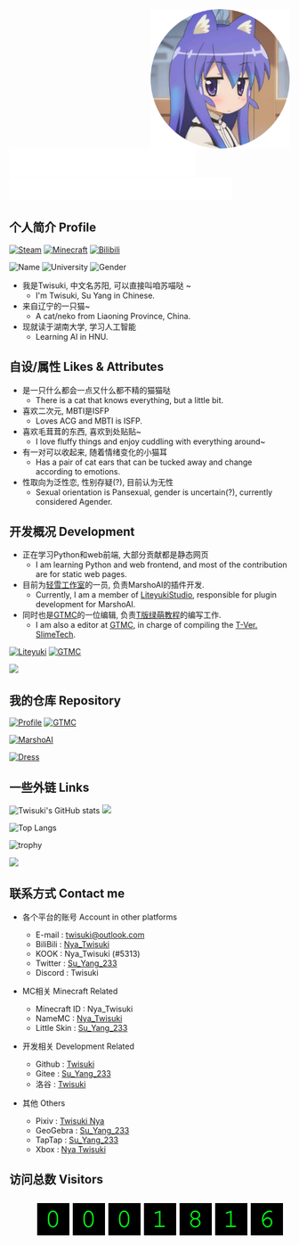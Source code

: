 <img src="src/round.png" width="250px" height="250px" align="right" />

<br />

<picture>
	<source media="(prefers-color-scheme: dark)" srcset="src/titleType.svg" />
	<source media="(prefers-color-scheme: light)" srcset="src/titleType-light.svg" />
	<img height="50px" src="src/titleType.svg" />
</picture>

<br />

<picture>
	<source media="(prefers-color-scheme: dark)" srcset="src/titleType-en.svg" />
	<source media="(prefers-color-scheme: light)" srcset="src/titleType-en-light.svg" />
	<img height="40px" src="src/titleType-en.svg" />
</picture>

## 个人简介 Profile

[![Steam](https://img.shields.io/badge/Su__Yang__233-black.svg?logo=Steam)](https://steamcommunity.com/profiles/76561199387291268/)
[![Minecraft](https://img.shields.io/badge/Minecraft-Nya__Twisuki-green.svg?labelColor=green&color=yellowgreen)](https://namemc.com/profile/Nya_Twisuki)
[![Bilibili](https://img.shields.io/badge/Nya__Twisuki-pink.svg?logo=Bilibili)](https://space.bilibili.com/317707977)

![Name](https://img.shields.io/badge/Nya__Twisuki-SuYang233-blue)
![University](https://img.shields.io/badge/AI-HNU-red)
![Gender](https://img.shields.io/badge/Agender-Pansexual-aqua)


- 我是Twisuki, 中文名苏阳, 可以直接叫咱苏喵哒 ~
    - I'm Twisuki, Su Yang in Chinese.
- 来自辽宁的一只猫~
    - A cat/neko from Liaoning Province, China.
- 现就读于湖南大学, 学习人工智能
    - Learning AI in HNU.

## 自设/属性 Likes & Attributes

- 是一只什么都会一点又什么都不精的猫猫哒
    - There is a cat that knows everything, but a little bit.
- 喜欢二次元, MBTI是ISFP
    - Loves ACG and MBTI is ISFP.
- 喜欢毛茸茸的东西, 喜欢到处贴贴~
    - I love fluffy things and enjoy cuddling with everything around~
- 有一对可以收起来, 随着情绪变化的小猫耳
    - Has a pair of cat ears that can be tucked away and change according to emotions.
- 性取向为泛性恋, 性别存疑(?), 目前认为无性
    - Sexual orientation is Pansexual, gender is uncertain(?), currently considered Agender.


## 开发概况 Development

- 正在学习Python和web前端, 大部分贡献都是静态网页
    - I am learning Python and web frontend, and most of the contribution are for static web pages.
- 目前为[轻雪工作室](https://github.com/LiteyukiStudio)的一员, 负责MarshoAI的插件开发.
    - Currently, I am a member of [LiteyukiStudio](https://github.com/LiteyukiStudio), responsible for plugin development for MarshoAI.
- 同时也是[GTMC](https://github.com/tanhHeng/GraduateTextsInTechnicalMC)的一位编辑, 负责[T版绿萌教程](https://techmc.wiki/#/SlimeTech/Twisuki/%E5%BA%8F)的编写工作.
    - I am also a editor at [GTMC](https://github.com/tanhHeng/GraduateTextsInTechnicalMC), in charge of compiling the [T-Ver. SlimeTech](https://techmc.wiki/#/SlimeTech/Twisuki/%E5%BA%8F).

[![Liteyuki](https://img.shields.io/badge/Twisuki-Liteyuki-lightblue)](https://github.com/LiteyukiStudio)
[![GTMC](https://img.shields.io/badge/苏阳-GTMC-green)](https://github.com/tanhHeng/GraduateTextsInTechnicalMC)

<picture>
	<source media="(prefers-color-scheme: dark)" srcset="https://raw.githubusercontent.com/Twisuki/Twisuki/output/github-contribution-grid-snake-dark.svg" />
	<source media="(prefers-color-scheme: light)" srcset="https://raw.githubusercontent.com/Twisuki/Twisuki/output/github-contribution-grid-snake.svg">
	<img src="src/snake-light.svg" />
</picture>

## 我的仓库 Repository


[![Profile](https://github-readme-stats.vercel.app/api/pin/?username=Twisuki&repo=Twisuki)](https://github.com/Twisuki/Twisuki)
[![GTMC](https://github-readme-stats.vercel.app/api/pin/?username=Twisuki&repo=GraduateTextsInTechnicalMC)](https://github.com/Twisuki/GraduateTextsInTechnicalMC)

[![MarshoAI](https://github-readme-stats.vercel.app/api/pin/?username=Twisuki&repo=nonebot-plugin-marshoai)](https://github.com/Twisuki/nonebot-plugin-marshoai)

[![Dress](https://github-readme-stats.vercel.app/api/pin/?username=Twisuki&repo=Dress)](https://github.com/Twisuki/Dress)

## 一些外链 Links

![Twisuki's GitHub stats](https://github-readme-stats.vercel.app/api?username=Twisuki&show_icons=true&count_private=true&theme=tokyonight)
<img src="https://github-readme-streak-stats.herokuapp.com/?user=Twisuki&background=003f2f&stroke=d0e9ff&ring=a2d8f4&dates=d0e9ff&sideNums=a2d8f4&currStreakNum=a2d8f4&excludeDaysLabel=d0e9ff&sideLabels=d0e9ffdd&currStreakLabel=a2d8f4" />

![Top Langs](https://github-readme-stats.vercel.app/api/top-langs/?username=Twisuki)

![trophy](https://github-profile-trophy.vercel.app/?username=Twisuki)

![](https://github-contributor-stats.vercel.app/api?username=Twisuki&limit=15&combine_all_yearly_contributions=true)

## 联系方式 Contact me

- 各个平台的账号 Account in other platforms
  
    - E-mail : [twisuki@outlook.com](twisuki@outlook.com)
    - BiliBili : [Nya_Twisuki](https://space.bilibili.com/317707977)
    - KOOK : Nya_Twisuki (#5313)
    - Twitter : [Su_Yang_233](https://x.com/suyang_233)
    - Discord : Twisuki

- MC相关 Minecraft Related

    - Minecraft ID : Nya_Twisuki
    - NameMC : [Nya_Twisuki](https://namemc.com/profile/Nya_Twisuki)
    - Little Skin : [Su_Yang_233](https://littleskin.cn/skinlib/show/240295)

- 开发相关 Development Related

    - Github : [Twisuki](https://github.com/Twisuki)
    - Gitee : [Su_Yang_233](https://gitee.com/scrohild)
    - 洛谷 : [Twisuki](https://www.luogu.com.cn/user/1446667)

- 其他 Others

    - Pixiv : [Twisuki Nya](https://www.pixiv.net/users/108499312)
    - GeoGebra : [Su_Yang_233](https://www.geogebra.org/u/cat_su)
    - TapTap : [Su_Yang_233](https://www.taptap.cn/user/555290621)
    - Xbox : [Nya Twisuki](https://www.xbox.com/zh-CN/play/user/Nya%20Twisuki)

## 访问总数 Visitors

<picture style="float: left; margin-top: 10px; margin-left: 50px">
	<source srcset="https://profile-counter.glitch.me/twisuki/count.svg" />
	<img src="src/count.svg" />
</picture>